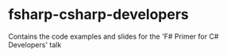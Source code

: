 # fsharp-csharp-developers
Contains the code examples and slides for the 'F# Primer for C# Developers' talk

